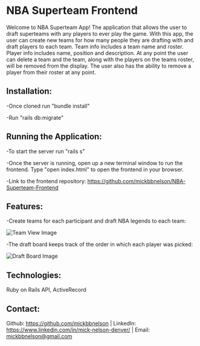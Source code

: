 # NBA Superteam Frontend

Welcome to NBA Superteam App!  The application that allows the user to draft superteams with any players to ever play the game.  With this app, the user can create new teams for how many people they are drafting with and draft players to each team.  Team info includes a team name and roster.  Player info includes name, position and description.  At any point the user can delete a team and the team, along with the players on the teams roster, will be removed from the display.  The user also has the ability to remove a player from their roster at any point.

## Installation:

-Once cloned run "bundle install"

-Run "rails db:migrate"

## Running the Application:

-To start the server run "rails s"

-Once the server is running, open up a new terminal window to run the frontend.  Type "open index.html" to open the frontend in your browser.

-Link to the frontend repository: https://github.com/mickbbnelson/NBA-Superteam-Frontend 

## Features:

-Create teams for each participant and draft NBA legends to each team:

![Team View Image](https://i.postimg.cc/3JGC0Tnj/NBA-Superteam-Image.jpg)

-The draft board keeps track of the order in which each player was picked:

![Draft Board Image](https://i.postimg.cc/Df8RDSw2/NBA-Superteam-Draft-Board.jpg)

## Technologies:

Ruby on Rails API, ActiveRecord

## Contact:

Github: https://github.com/mickbbnelson | LinkedIn: https://www.linkedin.com/in/mick-nelson-denver/ | Email: mickbbnelson@gmail.com
